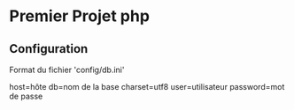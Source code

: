# Premier Projet php

## Configuration

Format du fichier 'config/db.ini'

host=hôte
db=nom de la base
charset=utf8
user=utilisateur
password=mot de passe